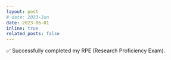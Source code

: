 ```yaml
---
layout: post
# date: 2023-Jun
date: 2023-06-01
inline: true
related_posts: false
---
```


✅ Successfully completed my RPE (Research Proficiency Exam).